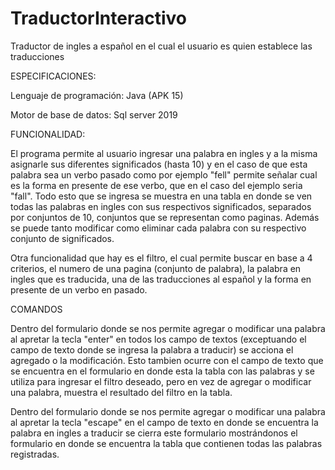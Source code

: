 # TraductorInteractivo
Traductor de ingles a español en el cual el usuario es quien establece las traducciones

ESPECIFICACIONES:

Lenguaje de programación: Java (APK 15)

Motor de base de datos: Sql server 2019

FUNCIONALIDAD:

El programa permite al usuario ingresar una palabra en ingles y a la misma asignarle sus diferentes significados (hasta 10) y en el caso de que esta palabra
sea un verbo pasado como por ejemplo "fell" permite señalar cual es la forma en presente de ese verbo, que en el caso del ejemplo seria "fall". Todo esto que se ingresa
se muestra en una tabla en donde se ven todas las palabras en ingles con sus respectivos significados, separados por conjuntos de 10, conjuntos que se representan como
paginas. Además se puede tanto modificar como eliminar cada palabra con su respectivo conjunto de significados. 

Otra funcionalidad que hay es el filtro, el cual permite buscar en base a 4 criterios, el numero de una pagina (conjunto de palabra), la palabra en ingles que es traducida,
una de las traducciones al español y la forma en presente de un verbo en pasado.

COMANDOS

Dentro del formulario donde se nos permite agregar o modificar una palabra al apretar la tecla "enter" en todos los campo de textos (exceptuando el campo de texto donde se
ingresa la palabra a traducir) se acciona el agregado o la modificación. Esto tambien ocurre con el campo de texto que se encuentra en el formulario en donde esta la tabla con las
palabras y se utiliza para ingresar el filtro deseado, pero en vez de agregar o modificar una palabra, muestra el resultado del filtro en la tabla.

Dentro del formulario donde se nos permite agregar o modificar una palabra al apretar la tecla "escape" en el campo de texto en donde se encuentra la palabra en ingles a traducir
se cierra este formulario mostrándonos el formulario en donde se encuentra la tabla que contienen todas las palabras registradas.
